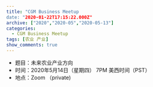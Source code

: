 ```yaml
---
title: "CGM Business Meetup
date: "2020-01-22T17:15:22.000Z"
archive: ["2020","2020-05","2020-05-13"]
categories:
  - CGM Business Meetup
tags: [农业 产业]
show_comments: true
---
```


- 题目：未来农业产业方向
- 时间：2020年5月14日（星期四） 7PM 美西时间（PST）
- 地点：Zoom （private)
